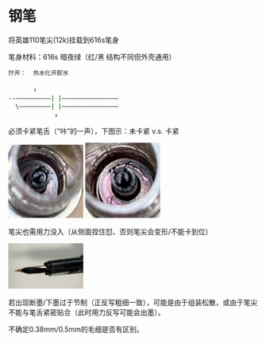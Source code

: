 <style>
img{
    width: 30%;
}
</style>

# 钢笔


将英雄110笔尖(12k)挂载到616s笔身

笔身材料：616s 暗夜绿（红/黑 结构不同但外壳通用）


```bash
拧开：  热水化开胶水

       ↑ 
--——————————| |————————————————
  \—————————| |————————————————
             ↓
```

必须卡紧笔舌（“咔”的一声），下图示：未卡紧 v.s. 卡紧

![ 未卡紧 ](Pen/1.jpg)  ![ 卡紧 ](Pen/2.jpg)



笔尖也需用力没入（从侧面捏住怼、否则笔尖会变形/不能卡到位）


![ 至少尾翼没入 ](Pen/3.jpg)


若出现断墨/下墨过于节制（正反写粗细一致），可能是由于组装松散，或由于笔尖不能与笔舌紧密贴合（此时用力反写可能会出墨）。

不确定0.38mm/0.5mm的毛细是否有区别。

